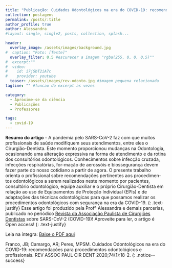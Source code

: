 ```yaml
---
title: "Publicação: Cuidados Odontológicos na era do COVID-19: recomendações para procedimentos odontológicos e profissionais"
collection: postagens
permalink: /posts/:title
author_profile: true
author: Alessandra
#layout: single, single2, posts, collection, splash...

header:
  overlay_image: /assets/images/background.jpg
#  caption: "Foto: [Teste]"
  overlay_filter: 0.5 #escurecer a imagem "rgba(255, 0, 0, 0.5)""
#  excerpt:""
#  video:
#    id: i7jSbT2iA7c
#    provider: youtube
  teaser: /assets/images/rev-odonto.jpg #imagem pequena relacionada
tagline: "" #funcao do excerpt as vezes

category:
  - Aproxime-se da ciência
  - Publicações
  - Professores

tags:
  - covid-19
---
```

**Resumo do artigo** -
A  pandemia  pelo  SARS-CoV-2  faz  com  que  muitos  profissionais  de  saúde  modifiquem  seus atendimentos, entre eles o Cirurgião-Dentista. Este momento proporcionou mudanças na Odontologia, ocasionando uma alteração expressiva na forma de atendimento e da rotina dos consultórios odontológicos. Conhecimentos sobre infecção cruzada, infecções respiratórias, for-mação  de  aerossóis  e  biossegurança  devem  fazer  parte  do  nosso  cotidiano  a  partir  de  agora.  O presente trabalho orienta o profissional sobre recomendações pertinentes aos procedimen-tos odontológicos a serem realizados neste momento por pacientes, consultório odontológico, equipe auxiliar e o próprio Cirurgião-Dentista em relação ao uso de Equipamentos de Proteção Individual  (EPIs)  e  de  adaptações  das  técnicas  odontológicas  para  que  possamos  realizar  os  procedimentos odontológicos com segurança na era da COVID-19.
{: .text-justify}
Esse artigo foi produzido pela Profª Alessandra e demais parcerias, publicado no periódico <a href="http://revodonto.bvsalud.org/scielo.php?script=sci_serial&pid=0004-5276&lng=pt&nrm=iso">Revista da Associação Paulista de Cirurgiões Dentistas</a> sobre SARS-CoV-2 (COVID-19)! Aproveite para ler, o artigo é Open access!
{: .text-justify}

Leia na íntegra: <a href="/laces/assets/images/alessandra/covid-rev-odonto.pdf" class="btn btn--success">Baixe o PDF aqui</a>


 Franco, JB; Camargo, AR; Peres, MPSM. Cuidados Odontológicos na era do COVID-19: recomendações para procedimentos odontológicos e profissionais. REV ASSOC PAUL CIR DENT 2020;74(1):18-2.
{: .notice--success}
